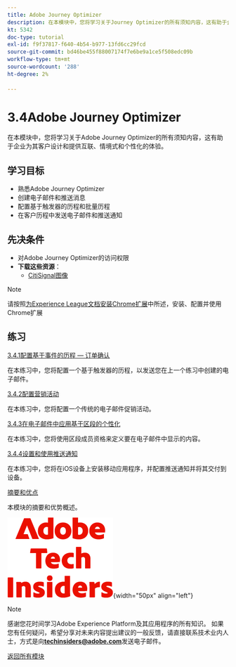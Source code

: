 ```yaml
---
title: Adobe Journey Optimizer
description: 在本模块中，您将学习关于Journey Optimizer的所有须知内容，这有助于企业为其客户设计和提供互联、情境式和个性化的体验。
kt: 5342
doc-type: tutorial
exl-id: f9f37817-f640-4b54-b977-13fd6cc29fcd
source-git-commit: bd46be455f88007174f7e6be9a1ce5f508edc09b
workflow-type: tm+mt
source-wordcount: '288'
ht-degree: 2%

---
```


# 3.4Adobe Journey Optimizer

在本模块中，您将学习关于Adobe Journey Optimizer的所有须知内容，这有助于企业为其客户设计和提供互联、情境式和个性化的体验。

## 学习目标

- 熟悉Adobe Journey Optimizer
- 创建电子邮件和推送消息
- 配置基于触发器的历程和批量历程
- 在客户历程中发送电子邮件和推送通知

## 先决条件

- 对Adobe Journey Optimizer的访问权限
- **下载这些资源**：
   - [CitiSignal图像](./../../../assets/ajo/CitiSignal-images.zip)

>[!NOTE]
>
>请按照[为Experience League文档安装Chrome扩展](../../gettingstarted/gettingstarted/ex1.md)中所述，安装、配置并使用Chrome扩展

## 练习

[3.4.1配置基于事件的历程 — 订单确认](./ex1.md)

在本练习中，您将配置一个基于触发器的历程，以发送您在上一个练习中创建的电子邮件。

[3.4.2配置营销活动](./ex2.md)

在本练习中，您将配置一个传统的电子邮件促销活动。

[3.4.3在电子邮件中应用基于区段的个性化](./ex3.md)

在本练习中，您将使用区段成员资格来定义要在电子邮件中显示的内容。

[3.4.4设置和使用推送通知](./ex4.md)

在本练习中，您将在iOS设备上安装移动应用程序，并配置推送通知并将其交付到设备。

[摘要和优点](./summary.md)

本模块的摘要和优势概述。

![技术内部人士](./../../../assets/images/techinsiders.png){width="50px" align="left"}

>[!NOTE]
>
>感谢您花时间学习Adobe Experience Platform及其应用程序的所有知识。 如果您有任何疑问，希望分享对未来内容提出建议的一般反馈，请直接联系技术业内人士，方式是向&#x200B;**techinsiders@adobe.com**&#x200B;发送电子邮件。

[返回所有模块](../../../overview.md)
